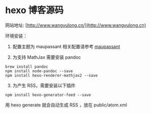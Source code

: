 # hexo 博客源码

网站地址: [http://www.wangyulong.cn/](http://www.wangyulong.cn)

环境安装：

1. 配置主题为 maupassant
相关配置请参考 [maupassant](https://github.com/tufu9441/maupassant-hexo)

2. 为支持 MathJax 需要安装 pandoc
```
brew install pandoc
npm install node-pandoc --save
npm install hexo-renderer-mathjax2 --save
```
3. 为产生 RSS，需要安装以下插件
```
npm install hexo-generator-feed --save
```
用 hexo generate 就会自动生成 RSS ，放在 public/atom.xml
